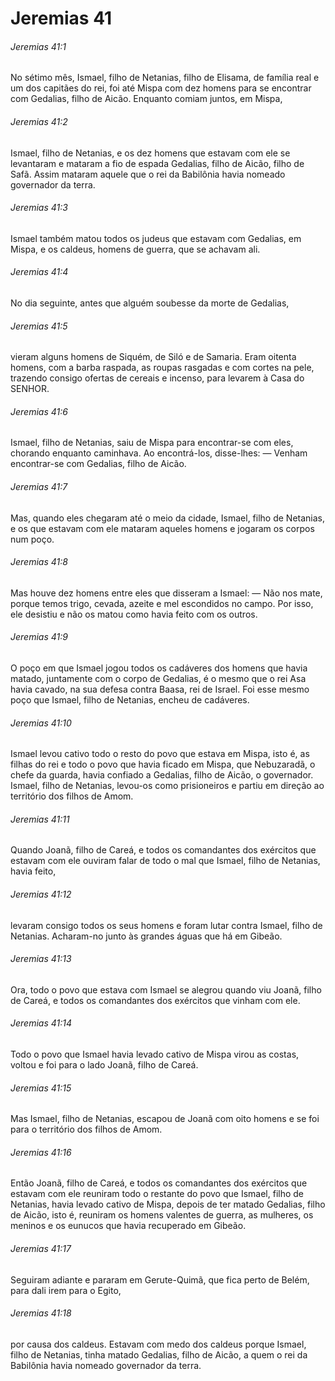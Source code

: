 # Jeremias 41

###### Jeremias 41:1

No sétimo mês, Ismael, filho de Netanias, filho de Elisama, de família real e um dos capitães do rei, foi até Mispa com dez homens para se encontrar com Gedalias, filho de Aicão. Enquanto comiam juntos, em Mispa,

###### Jeremias 41:2

Ismael, filho de Netanias, e os dez homens que estavam com ele se levantaram e mataram a fio de espada Gedalias, filho de Aicão, filho de Safã. Assim mataram aquele que o rei da Babilônia havia nomeado governador da terra.

###### Jeremias 41:3

Ismael também matou todos os judeus que estavam com Gedalias, em Mispa, e os caldeus, homens de guerra, que se achavam ali.

###### Jeremias 41:4

No dia seguinte, antes que alguém soubesse da morte de Gedalias,

###### Jeremias 41:5

vieram alguns homens de Siquém, de Siló e de Samaria. Eram oitenta homens, com a barba raspada, as roupas rasgadas e com cortes na pele, trazendo consigo ofertas de cereais e incenso, para levarem à Casa do SENHOR.

###### Jeremias 41:6

Ismael, filho de Netanias, saiu de Mispa para encontrar-se com eles, chorando enquanto caminhava. Ao encontrá-los, disse-lhes: — Venham encontrar-se com Gedalias, filho de Aicão.

###### Jeremias 41:7

Mas, quando eles chegaram até o meio da cidade, Ismael, filho de Netanias, e os que estavam com ele mataram aqueles homens e jogaram os corpos num poço.

###### Jeremias 41:8

Mas houve dez homens entre eles que disseram a Ismael: — Não nos mate, porque temos trigo, cevada, azeite e mel escondidos no campo. Por isso, ele desistiu e não os matou como havia feito com os outros.

###### Jeremias 41:9

O poço em que Ismael jogou todos os cadáveres dos homens que havia matado, juntamente com o corpo de Gedalias, é o mesmo que o rei Asa havia cavado, na sua defesa contra Baasa, rei de Israel. Foi esse mesmo poço que Ismael, filho de Netanias, encheu de cadáveres.

###### Jeremias 41:10

Ismael levou cativo todo o resto do povo que estava em Mispa, isto é, as filhas do rei e todo o povo que havia ficado em Mispa, que Nebuzaradã, o chefe da guarda, havia confiado a Gedalias, filho de Aicão, o governador. Ismael, filho de Netanias, levou-os como prisioneiros e partiu em direção ao território dos filhos de Amom.

###### Jeremias 41:11

Quando Joanã, filho de Careá, e todos os comandantes dos exércitos que estavam com ele ouviram falar de todo o mal que Ismael, filho de Netanias, havia feito,

###### Jeremias 41:12

levaram consigo todos os seus homens e foram lutar contra Ismael, filho de Netanias. Acharam-no junto às grandes águas que há em Gibeão.

###### Jeremias 41:13

Ora, todo o povo que estava com Ismael se alegrou quando viu Joanã, filho de Careá, e todos os comandantes dos exércitos que vinham com ele.

###### Jeremias 41:14

Todo o povo que Ismael havia levado cativo de Mispa virou as costas, voltou e foi para o lado Joanã, filho de Careá.

###### Jeremias 41:15

Mas Ismael, filho de Netanias, escapou de Joanã com oito homens e se foi para o território dos filhos de Amom.

###### Jeremias 41:16

Então Joanã, filho de Careá, e todos os comandantes dos exércitos que estavam com ele reuniram todo o restante do povo que Ismael, filho de Netanias, havia levado cativo de Mispa, depois de ter matado Gedalias, filho de Aicão, isto é, reuniram os homens valentes de guerra, as mulheres, os meninos e os eunucos que havia recuperado em Gibeão.

###### Jeremias 41:17

Seguiram adiante e pararam em Gerute-Quimã, que fica perto de Belém, para dali irem para o Egito,

###### Jeremias 41:18

por causa dos caldeus. Estavam com medo dos caldeus porque Ismael, filho de Netanias, tinha matado Gedalias, filho de Aicão, a quem o rei da Babilônia havia nomeado governador da terra.


